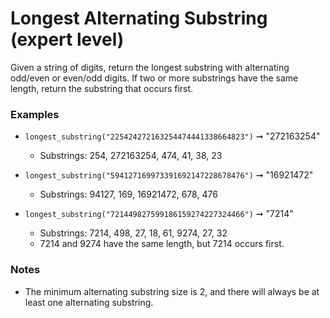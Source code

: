 # Longest Alternating Substring (expert level)

Given a string of digits, return the longest substring with alternating odd/even or even/odd digits. 
If two or more substrings have the same length, return the substring that occurs first.

### Examples
- `longest_substring("225424272163254474441338664823")` ➞ "272163254"
  - Substrings: 254, 272163254, 474, 41, 38, 23

- `longest_substring("594127169973391692147228678476")` ➞ "16921472"
  - Substrings: 94127, 169, 16921472, 678, 476

- `longest_substring("721449827599186159274227324466")` ➞ "7214"
  - Substrings: 7214, 498, 27, 18, 61, 9274, 27, 32
  - 7214 and 9274 have the same length, but 7214 occurs first.

### Notes
- The minimum alternating substring size is 2, and there will always be at least one alternating substring.
